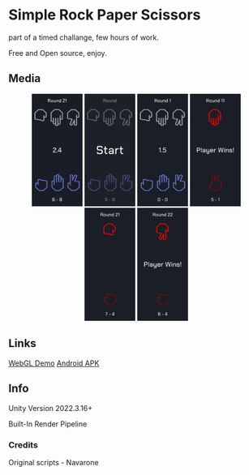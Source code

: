 # Simple Rock Paper Scissors

part of a timed challange, few hours of work.

Free and Open source, enjoy.

## Media

<p align="center">
<img src="/githubmedia/screenGif.gif" alt="gif"  width="100"  />

<img src="/githubmedia/screen1.jpg" alt="gif"  width="100"  />
<img src="/githubmedia/screen2.jpg" alt="gif"  width="100"  />
<img src="/githubmedia/screen3.jpg" alt="gif"  width="100"  />
<img src="/githubmedia/screen4.jpg" alt="gif"  width="100"  />
<img src="/githubmedia/screen5.jpg" alt="gif"  width="100"  />
</p>

## Links

[WebGL Demo](https://navarone77.github.io/navarone77/SimpleRockPaperScissors_webgl/)
[Android APK](https://github.com/navarone77/SimpleRockPaperScissors/releases/tag/apk)

## Info

Unity Version 2022.3.16+

Built-In Render Pipeline

### Credits

Original scripts - Navarone

